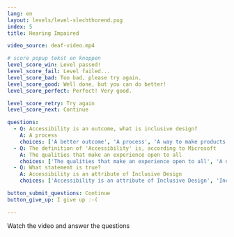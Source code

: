 ```yaml
---
lang: en
layout: levels/level-slechthorend.pug
index: 5
title: Hearing Impaired

video_source: deaf-video.mp4

# score popup tekst en knoppen
level_score_win: Level passed!
level_score_fail: Level failed...
level_score_bad: Too bad, please try again.
level_score_good: Well done, but you can do better!
level_score_perfect: Perfect! Very good.

level_score_retry: Try again
level_score_next: Continue

questions:
  - Q: Accessibility is an outcome, what is inclusive design?
    A: A process
    choices: ['A better outcome', 'A process', 'A way to make products that are usuable for all']
  - Q: The definition of 'Accessibility' is, according to Microsoft
    A: The qualities that make an experience open to all
    choices: ['The qualities that make an experience open to all', 'A design methodology that enables and draws on the full range of human diversity', 'A methodology that is human centred']
  - Q: What statement is true?
    A: Accessibility is an attribute of Inclusive Design
    choices: ['Accessibility is an attribute of Inclusive Design', 'Inclusive Design is an attribute of Accessibility', 'Both Inclusive Design and Accessibility can be attributes of each other', 'Inclusive Design and Accessibility are two different subjects']

button_submit_questions: Continue
button_give_up: I give up :-(

---
```


Watch the video and answer the questions